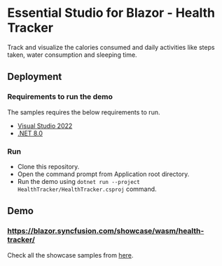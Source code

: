 # Essential Studio for Blazor - Health Tracker

Track and visualize the calories consumed and daily activities like steps taken, water consumption and sleeping time.

## Deployment

### Requirements to run the demo

The samples requires the below requirements to run.

* [Visual Studio 2022](https://visualstudio.microsoft.com/vs/)
* [.NET 8.0](https://dotnet.microsoft.com/en-us/download/dotnet/8.0)

### Run

* Clone this repository.
* Open the command prompt from Application root directory.
* Run the demo using `dotnet run --project HealthTracker/HealthTracker.csproj` command.

## Demo

### <a href="https://blazor.syncfusion.com/showcase/wasm/health-tracker/" target="_blank">https://blazor.syncfusion.com/showcase/wasm/health-tracker/</a>

Check all the showcase samples from <a href="https://blazor.syncfusion.com/demos/" target="_blank">here</a>.

